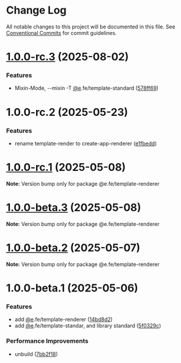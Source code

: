# Change Log

All notable changes to this project will be documented in this file.
See [Conventional Commits](https://conventionalcommits.org) for commit guidelines.

# [1.0.0-rc.3](https://github.com/eleven-net-cn/create-app/compare/@e.fe/create-app-renderer@1.0.0-rc.2...@e.fe/create-app-renderer@1.0.0-rc.3) (2025-08-02)


### Features

* Mixin-Mode, --mixin -T [@e](https://github.com/e).fe/template-standard ([578ff69](https://github.com/eleven-net-cn/create-app/commit/578ff69bd53e15167758f2d41252a614bd601697))





# 1.0.0-rc.2 (2025-05-23)


### Features

* rename template-render to create-app-renderer ([e1fbedd](https://github.com/eleven-net-cn/create-app/commit/e1fbeddf056431125e2e5c77ad36979a8b4a9a90))





# [1.0.0-rc.1](https://github.com/eleven-net-cn/create-app/compare/@e.fe/template-renderer@1.0.0-beta.3...@e.fe/template-renderer@1.0.0-rc.1) (2025-05-08)

**Note:** Version bump only for package @e.fe/template-renderer





# [1.0.0-beta.3](https://github.com/eleven-net-cn/create-app/compare/@e.fe/template-renderer@1.0.0-beta.2...@e.fe/template-renderer@1.0.0-beta.3) (2025-05-08)

**Note:** Version bump only for package @e.fe/template-renderer





# [1.0.0-beta.2](https://github.com/eleven-net-cn/create-app/compare/@e.fe/template-renderer@1.0.0-beta.1...@e.fe/template-renderer@1.0.0-beta.2) (2025-05-07)

**Note:** Version bump only for package @e.fe/template-renderer





# 1.0.0-beta.1 (2025-05-06)


### Features

* add [@e](https://github.com/e).fe/template-renderer ([14bd8d2](https://github.com/eleven-net-cn/create-app/commit/14bd8d2e8599027a55c1dff74a083775b9502e9e))
* add [@e](https://github.com/e).fe/template-standar, and library standard ([5f0329c](https://github.com/eleven-net-cn/create-app/commit/5f0329cf9ccc922913e71830c003b700cb3343ed))


### Performance Improvements

* unbuild ([7bb2f18](https://github.com/eleven-net-cn/create-app/commit/7bb2f1824d46397513bbaa67a2477e5fe45c8dbd))

